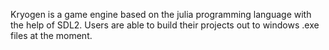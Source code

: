 Kryogen is a game engine based on the julia programming language with the help of SDL2. Users are able to build their projects out to windows .exe files at the moment.
